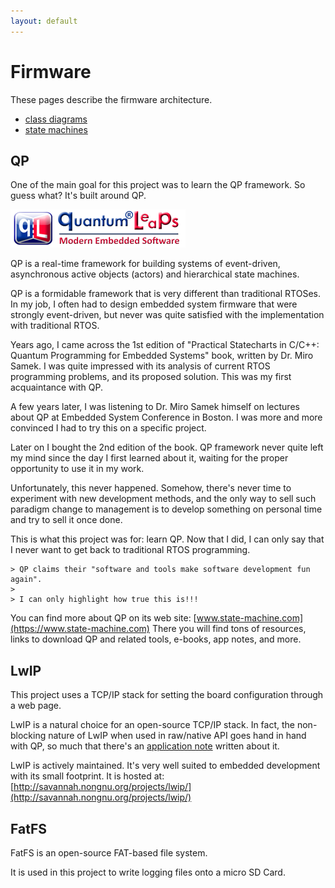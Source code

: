 ```yaml
---
layout: default
---
```


# Firmware

These pages describe the firmware architecture.

*  [class diagrams](./bfh_class_diagrams)
*  [state machines](./bfh_state_machines)

## QP

One of the main goal for this project was to learn the QP framework. So guess what? It's built around QP.

![qp logo](./images/logo_ql.png)

QP is a real-time framework for building systems of event-driven, asynchronous active objects (actors) and hierarchical state machines.

QP is a formidable framework that is very different than traditional RTOSes.
In my job, I often had to design embedded system firmware that were strongly event-driven,
but never was quite satisfied with the implementation with traditional RTOS.

Years ago, I came across the 1st edition of "Practical Statecharts in C/C++: Quantum Programming for Embedded Systems" book,
written by Dr. Miro Samek.
I was quite impressed with its analysis of current RTOS programming problems, and its proposed solution.
This was my first acquaintance with QP.

A few years later, I was listening to Dr. Miro Samek himself on lectures about QP at Embedded System Conference in Boston.
I was more and more convinced I had to try this on a specific project.

Later on I bought the 2nd edition of the book. QP framework never quite left my mind since the day I first learned about it,
waiting for the proper opportunity to use it in my work.

Unfortunately, this never happened. Somehow, there's never time to experiment with new development methods,
and the only way to sell such paradigm change to management is to develop something on personal time and try to sell it
once done.

This is what this project was for: learn QP. Now that I did, I can only say that I never want to get back to traditional RTOS programming.

    > QP claims their "software and tools make software development fun again".
    >
    > I can only highlight how true this is!!!

You can find more about QP on its web site: [www.state-machine.com](https://www.state-machine.com)
There you will find tons of resources, links to download QP and related tools, e-books, app notes, and more.

## LwIP

This project uses a TCP/IP stack for setting the board configuration through a web page.

LwIP is a natural choice for an open-source TCP/IP stack.
In fact, the non-blocking nature of LwIP when used in raw/native API goes hand in hand with QP,
so much that there's an [application note](https://www.state-machine.com/doc/AN_QP_and_lwIP.pdf) written about it.

LwIP is actively maintained. It's very well suited to embedded development with its small footprint.
It is hosted at: [http://savannah.nongnu.org/projects/lwip/](http://savannah.nongnu.org/projects/lwip/)

## FatFS

FatFS is an open-source FAT-based file system.

It is used in this project to write logging files onto a micro SD Card.

